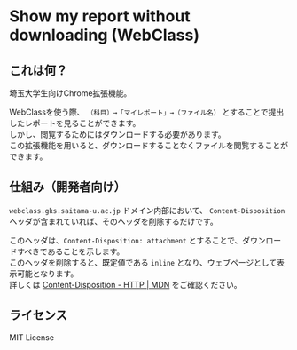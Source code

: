 # Show my report without downloading (WebClass)

## これは何？

埼玉大学生向けChrome拡張機能。

WebClassを使う際、 `（科目）→「マイレポート」→（ファイル名）` とすることで提出したレポートを見ることができます。<br>
しかし、閲覧するためにはダウンロードする必要があります。<br>
この拡張機能を用いると、ダウンロードすることなくファイルを閲覧することができます。

## 仕組み（開発者向け）

`webclass.gks.saitama-u.ac.jp` ドメイン内部において、 `Content-Disposition` ヘッダが含まれていれば、そのヘッダを削除するだけです。

このヘッダは、`Content-Disposition: attachment` とすることで、ダウンロードすべきであることを示します。<br>
このヘッダを削除すると、既定値である `inline` となり、ウェブページとして表示可能となります。<br>
詳しくは [Content-Disposition - HTTP | MDN](https://developer.mozilla.org/ja/docs/Web/HTTP/Headers/Content-Disposition) をご確認ください。

## ライセンス
MIT License